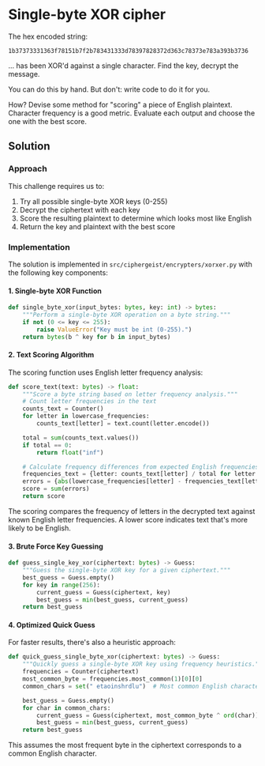 
# Single-byte XOR cipher

The hex encoded string:

```plaintext
1b37373331363f78151b7f2b783431333d78397828372d363c78373e783a393b3736
```

... has been XOR'd against a single character. Find the key, decrypt the message.

You can do this by hand. But don't: write code to do it for you.

How? Devise some method for "scoring" a piece of English plaintext. Character frequency is a good metric. Evaluate each output and choose the one with the best score.

## Solution

### Approach

This challenge requires us to:
1. Try all possible single-byte XOR keys (0-255)
2. Decrypt the ciphertext with each key
3. Score the resulting plaintext to determine which looks most like English
4. Return the key and plaintext with the best score

### Implementation

The solution is implemented in `src/ciphergeist/encrypters/xorxer.py` with the following key components:

#### 1. Single-byte XOR Function
```python
def single_byte_xor(input_bytes: bytes, key: int) -> bytes:
    """Perform a single-byte XOR operation on a byte string."""
    if not (0 <= key <= 255):
        raise ValueError("Key must be int (0-255).")
    return bytes(b ^ key for b in input_bytes)
```

#### 2. Text Scoring Algorithm
The scoring function uses English letter frequency analysis:

```python
def score_text(text: bytes) -> float:
    """Score a byte string based on letter frequency analysis."""
    # Count letter frequencies in the text
    counts_text = Counter()
    for letter in lowercase_frequencies:
        counts_text[letter] = text.count(letter.encode())

    total = sum(counts_text.values())
    if total == 0:
        return float("inf")

    # Calculate frequency differences from expected English frequencies
    frequencies_text = {letter: counts_text[letter] / total for letter in lowercase_frequencies}
    errors = {abs(lowercase_frequencies[letter] - frequencies_text[letter]) for letter in lowercase_frequencies}
    score = sum(errors)
    return score
```

The scoring compares the frequency of letters in the decrypted text against known English letter frequencies. A lower score indicates text that's more likely to be English.

#### 3. Brute Force Key Guessing
```python
def guess_single_key_xor(ciphertext: bytes) -> Guess:
    """Guess the single-byte XOR key for a given ciphertext."""
    best_guess = Guess.empty()
    for key in range(256):
        current_guess = Guess(ciphertext, key)
        best_guess = min(best_guess, current_guess)
    return best_guess
```

#### 4. Optimized Quick Guess
For faster results, there's also a heuristic approach:

```python
def quick_guess_single_byte_xor(ciphertext: bytes) -> Guess:
    """Quickly guess a single-byte XOR key using frequency heuristics."""
    frequencies = Counter(ciphertext)
    most_common_byte = frequencies.most_common(1)[0][0]
    common_chars = set(" etaoinshrdlu")  # Most common English characters

    best_guess = Guess.empty()
    for char in common_chars:
        current_guess = Guess(ciphertext, most_common_byte ^ ord(char))
        best_guess = min(best_guess, current_guess)
    return best_guess
```

This assumes the most frequent byte in the ciphertext corresponds to a common English character.

